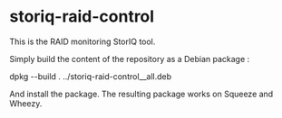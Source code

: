 storiq-raid-control
===================

This is the RAID monitoring StorIQ tool.

Simply build the content of the repository as a Debian package :

dpkg --build .  ../storiq-raid-control_<version>_all.deb

And install the package. The resulting package works on Squeeze and Wheezy.
